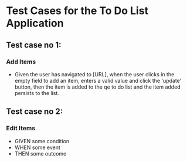 # Test Cases for the To Do List Application #
## Test case no 1: ##
### Add Items ###
- Given the user has navigated to [URL], when the user clicks in the empty field to add an item, enters a valid value and click the 'update' button, then the item is added to the qe to do list and the item added persists to the list.

## Test case no 2: ##
### Edit Items ###
- GIVEN some condition
- WHEN some event
- THEN some outcome